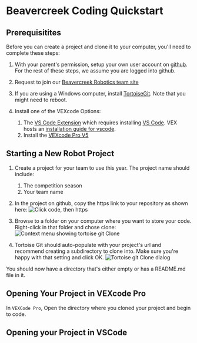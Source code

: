 # Beavercreek Coding Quickstart

## Prerequisitites  

Before you can create a project and clone it to your computer, you'll need to complete these steps:

1. With your parent's permission, setup your own user account on [github](https://github.com). For the rest of these steps, we assume you are logged into github.
2. Request to join our [Beavercreek Robotics team site](https://github.com/Beavercreek-Robotics)
3. If you are using a Windows computer, install [TortoiseGit](https://tortoisegit.org/). Note that you might need to reboot.
4. Install one of the VEXcode Options:

    1. The [VS Code Extension](https://www.vexrobotics.com/vexcode/vscode-extension) which requires installing [VS Code](https://code.visualstudio.com/). VEX hosts an [installation guide for vscode](https://kb.vex.com/hc/en-us/articles/8608960771092-V5-VS-Code-Installation-Guide).
    2. Install the [VEXcode Pro V5](https://www.vexrobotics.com/vexcode/install/v5)

## Starting a New Robot Project

1. Create a project for your team to use this year. The project name should include:

    1. The competition season
    2. Your team name
2. In the project on github, copy the https link to your repository as shown here: ![Click code, then https](/static/github-code-https.png)
3. Browse to a folder on your computer where you want to store your code.  Right-click in that folder and chose clone: ![Context menu showing tortoise git Clone](/static/tortoise-git-clone.png)
4. Tortoise Git should auto-populate with your project's url and recommend creating a subdirectory to clone into. Make sure you're happy with that setting and click OK. ![Tortoise git Clone dialog](/static/tortoise-git-clone-dialog.png)

You should now have a directory that's either empty or has a README.md file in it.

## Opening Your Project in VEXcode Pro

In `VEXCode Pro`, Open the directory where you cloned your project and begin to code.

## Opening your Project in VSCode

